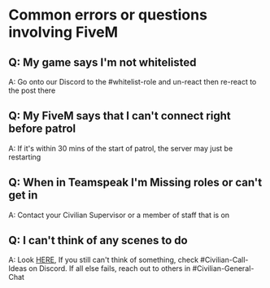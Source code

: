 # Common errors or questions involving FiveM


## Q: My game says I'm not whitelisted
A: Go onto our Discord to the #whitelist-role and un-react then re-react to the post there

## Q: My FiveM says that I can't connect right before patrol
A: If it's within 30 mins of the start of patrol, the server may just be restarting

## Q: When in Teamspeak I'm Missing roles or can't get in
A: Contact your Civilian Supervisor or a member of staff that is on

## Q: I can't think of any scenes to do
A: Look [HERE](https://greater-ontario-gaming.github.io/CIVDocsGORP/Important/call/), If you still can't think of something, check #Civilian-Call-Ideas on Discord. If all else fails, reach out to others in #Civilian-General-Chat